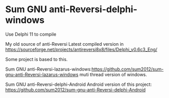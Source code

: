 Sum GNU anti-Reversi-delphi-windows
===================================
Use Delphi 11 to compile

My old source of anti-Reversi
Latest compiled version in https://sourceforge.net/projects/antireversi8x8/files/Delphi_v0.6c3_Eng/

Some project is based to this.

Sum GNU anti-Reversi-lazarus-windows:https://github.com/sum2012/sum-gnu-anti-Reversi-lazarus-windows
muti thread version of windows.


Sum GNU anti-Reversi-delphi-Android
Android version of this project: https://github.com/sum2012/sum-gnu-anti-Reversi-delphi-Android


